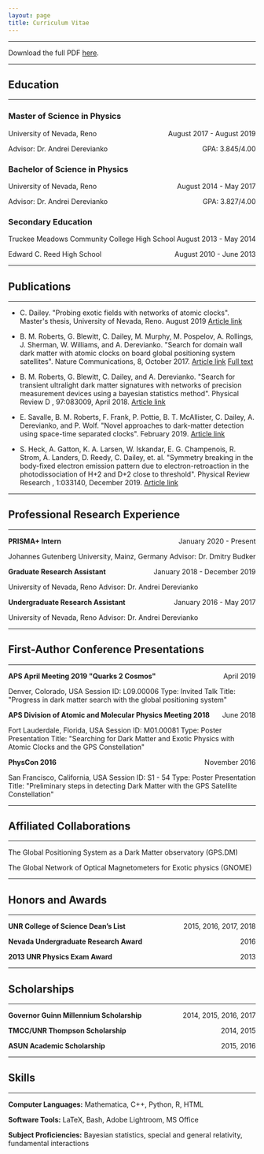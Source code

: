 ```yaml
---
layout: page
title: Curriculum Vitae
---
```

___

Download the full PDF [here](\CV\Curriculum_Vitae-2020-02-04.pdf).  

___

## Education

___

### Master of Science in Physics
<p style="text-align:left;">
    University of Nevada, Reno
    <span style="float:right;">
        August 2017 - August 2019
    </span>
</p><p style="text-align:left;">
    Advisor: Dr. Andrei Derevianko
    <span style="float:right;">
        GPA: 3.845/4.00
    </span>
</p>

### Bachelor of Science in Physics
<p style="text-align:left;">
    University of Nevada, Reno
    <span style="float:right;">
        August 2014 - May 2017
    </span>
</p>
<p style="text-align:left;">
    Advisor: Dr. Andrei Derevianko
    <span style="float:right;">
        GPA: 3.827/4.00
    </span>
</p>

### Secondary Education
<p style="text-align:left;">
    Truckee Meadows Community College High School
    <span style="float:right;">
        August 2013 - May 2014
    </span>
</p>
<p style="text-align:left;">
    Edward C. Reed High School
    <span style="float:right;">
        August 2010 - June 2013
    </span>
</p>

___

## Publications

___

* C. Dailey. "Probing exotic fields with networks of atomic clocks". Master's thesis, University of Nevada, Reno. August 2019 [Article link](http://hdl.handle.net/11714/6029)


* B. M. Roberts, G. Blewitt, C. Dailey, M. Murphy, M. Pospelov, A. Rollings, J. Sherman, W. Williams,
and A. Derevianko. "Search for domain wall dark matter with atomic clocks on board global positioning
system satellites".
Nature Communications, 8, October 2017. [Article link](https://www.nature.com/articles/s41467-017-01440-4)
<a href="https://www.nature.com/articles/s41467-017-01440-4" target="\_blank">Full text<a>
* B.  M.  Roberts,  G.  Blewitt,  C.  Dailey,  and  A.  Derevianko.   "Search  for  transient  ultralight  dark
matter signatures with networks of precision measurement devices using a bayesian statistics method".
Physical Review D
, 97:083009, April 2018. [Article link](https://journals.aps.org/prd/abstract/10.1103/PhysRevD.97.083009)

* E.  Savalle,  B.  M.  Roberts,  F.  Frank,  P.  Pottie,  B.  T.  McAllister,  C.  Dailey,  A.  Derevianko,  and
P.  Wolf.   "Novel  approaches  to  dark-matter  detection  using  space-time  separated  clocks".  February 2019.  [Article link](https://arxiv.org/abs/1902.07192)

* S. Heck, A. Gatton, K. A. Larsen, W. Iskandar, E. G. Champenois, R. Strom, A. Landers, D. Reedy,
C. Dailey,  et. al. "Symmetry  breaking  in  the  body-fixed  electron  emission  pattern  due to electron-retroaction in the photodissociation of H+2 and D+2 close to threshold".
Physical Review
Research
, 1:033140, December 2019.  [Article link](https://journals.aps.org/prresearch/abstract/10.1103/PhysRevResearch.1.033140)

___

## Professional Research Experience

___

<p style="text-align:left;">
    <b>PRISMA+ Intern</b>
    <span style="float:right;">
        January 2020 - Present
    </span>
</p>
Johannes Gutenberg University, Mainz, Germany  
Advisor: Dr. Dmitry Budker

<p style="text-align:left;">
    <b>Graduate Research Assistant</b>
    <span style="float:right;">
        January 2018 - December 2019
    </span>
</p>
University of Nevada, Reno  
Advisor: Dr. Andrei Derevianko

<p style="text-align:left;">
    <b>Undergraduate Research Assistant</b>
    <span style="float:right;">
        January 2016 - May 2017
    </span>
</p>
University of Nevada, Reno  
Advisor: Dr. Andrei Derevianko

___

## First-Author Conference Presentations

___

<p style="text-align:left;">
    <b>APS April Meeting 2019 "Quarks 2 Cosmos"</b>
    <span style="float:right;">
        April 2019
    </span>
</p>
Denver, Colorado, USA  
Session ID: L09.00006  
Type:  Invited Talk  
Title:  "Progress in dark matter search with the global positioning system"  

<p style="text-align:left;">
    <b>APS Division of Atomic and Molecular Physics Meeting 2018</b>
    <span style="float:right;">
        June 2018
    </span>
</p>
Fort Lauderdale, Florida, USA  
Session ID: M01.00081  
Type:  Poster Presentation  
Title:  "Searching for Dark Matter and Exotic Physics with Atomic Clocks and the GPS Constellation"  

<p style="text-align:left;">
    <b>PhysCon 2016</b>
    <span style="float:right;">
        November 2016
    </span>
</p>
San Francisco, California, USA  
Session ID: S1 - 54  
Type:  Poster Presentation  
Title:  "Preliminary steps in detecting Dark Matter with the GPS Satellite Constellation"   

____

## Affiliated Collaborations

____

The Global Positioning System as a Dark Matter observatory (GPS.DM)

The Global Network of Optical Magnetometers for Exotic physics (GNOME)


____

## Honors and Awards

____

<p style="text-align:left;">
    <b>UNR College of Science Dean’s List</b>
    <span style="float:right;">
        2015, 2016, 2017, 2018
    </span>
</p>

<p style="text-align:left;">
    <b>Nevada Undergraduate Research Award</b>
    <span style="float:right;">
       2016
    </span>
</p>

<p style="text-align:left;">
    <b>2013 UNR Physics Exam Award</b>
    <span style="float:right;">
        2013
    </span>
</p>


____

## Scholarships

____

<p style="text-align:left;">
    <b>Governor Guinn Millennium Scholarship</b>
    <span style="float:right;">
        2014, 2015, 2016, 2017
    </span>
</p>

<p style="text-align:left;">
    <b>TMCC/UNR Thompson Scholarship</b>
    <span style="float:right;">
       2014, 2015
    </span>
</p>

<p style="text-align:left;">
    <b>ASUN Academic Scholarship</b>
    <span style="float:right;">
        2015, 2016
    </span>
</p>

____

## Skills

____

**Computer Languages:** Mathematica, C++, Python, R, HTML

**Software Tools:** LaTeX, Bash, Adobe Lightroom, MS Office

**Subject Proficiencies:** Bayesian statistics, special and general relativity,  fundamental interactions
